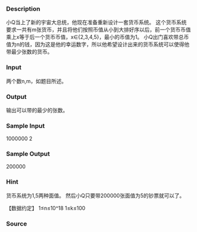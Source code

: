 
### Description
小Q当上了新的宇宙大总统，他现在准备重新设计一套货币系统。
这个货币系统要求一共有m张货币，并且将他们按照币值从小到大排好序以后，前一个货币币值乘上x等于后一个货币币值，x∈{2,3,4,5}，最小的币值为1。
小Q出门喜欢带总币值为n的钱，因为这是他的幸运数字，所以他希望设计出来的货币系统可以使得他带最少张数的货币。

### Input
两个数n,m，如题目所述。

### Output
输出可以带的最少的张数。

### Sample Input
1000000 2
### Sample Output
200000
### Hint
货币系统为1,5两种面值。
然后小Q只要带200000张面值为5的钞票就可以了。

【数据约定】
1≤n≤10^18
1≤k≤100


### Source
